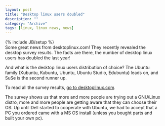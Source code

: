 ```yaml
--- 
layout: post 
title: "Desktop linux users doubled"
description: ""
category: "Archive"
tags: [linux, linux news, news]
---
```

{% include JB/setup %}  
Some great news from desktoplinux.com! They recently revealed the desktop survey results. The facts are there, the number of desktop linux users has doubled the last year!

And what is the desktop linux users distribution of choice? The Ubuntu family (Xubuntu, Kubuntu, Ubuntu, Ubuntu Studio, Edubuntu) leads on, and SuSe is the second runner up.

To read all the survey results, <a href="http://www.desktoplinux.com/news/NS8454912761.html">go to desktoplinux.com</a>.

The survey shows us that more and more people are trying out a GNU/Linux distro, more and more people are getting aware that they can choose their OS. Up until Dell started to cooperate with Ubuntu, we had to accept that a PC you ordered came with a MS OS install (unless you bought parts and built your own pc). 
